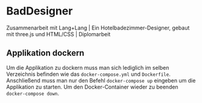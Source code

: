 # BadDesigner

Zusammenarbeit mit Lang+Lang | Ein Hotelbadezimmer-Designer, gebaut mit three.js und HTML/CSS | Diplomarbeit






## Applikation dockern
Um die Applikation zu dockern muss man sich lediglich  im selben Verzeichnis befinden wie das ``docker-compose.yml`` und  ``Dockerfile``. Anschließend muss man nur den Befehl `docker-compose up` eingeben um die Applikation zu starten. Um den Docker-Container wieder zu beenden `docker-compose down`.
